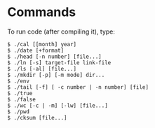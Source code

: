 # Commands

To run code (after compiling it), type:

```
$ ./cal [[month] year]
$ ./date [+format]
$ ./head [-n number] [file...]
$ ./ln [-s] target-file link-file
$ ./ls [-al] [file...]
$ ./mkdir [-p] [-m mode] dir...
$ ./env
$ ./tail [-f] [ -c number | -n number] [file]
$ ./true
$ ./false
$ ./wc [-c | -m] [-lw] [file...]
$ ./pwd
$ ./cksum [file...]
```
